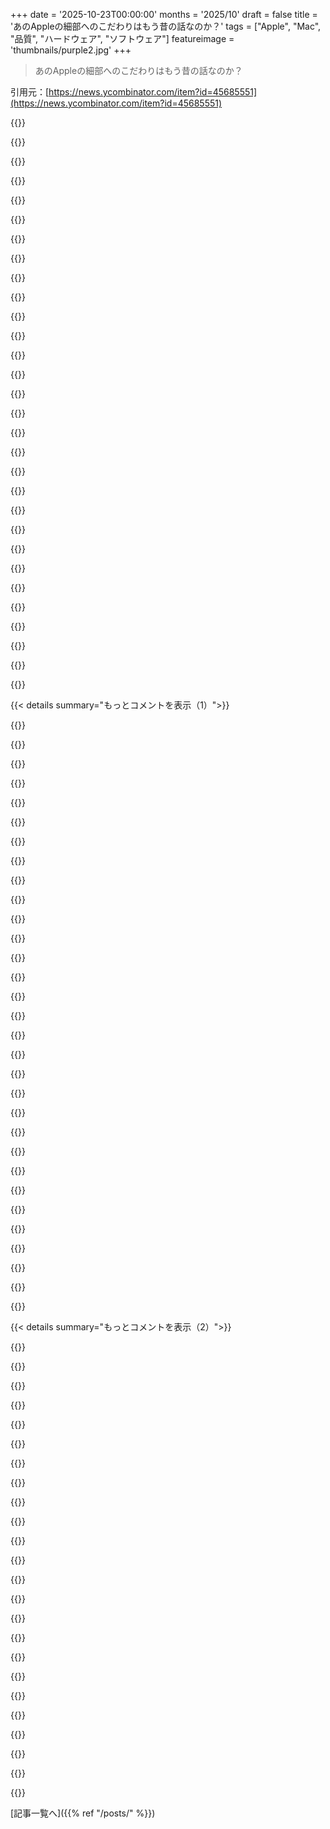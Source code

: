 +++
date = '2025-10-23T00:00:00'
months = '2025/10'
draft = false
title = 'あのAppleの細部へのこだわりはもう昔の話なのか？'
tags = ["Apple", "Mac", "品質", "ハードウェア", "ソフトウェア"]
featureimage = 'thumbnails/purple2.jpg'
+++

> あのAppleの細部へのこだわりはもう昔の話なのか？

引用元：[https://news.ycombinator.com/item?id=45685551](https://news.ycombinator.com/item?id=45685551)




{{<matomeQuote body="「僕はMac、僕はPC」のCMを知ってる人いる？<br>WindowsのセキュリティポップアップがウザいっていうCMがあったんだけど、最近Macでも同じくらいポップアップが出てきてさ。<br>まるでヒーローが悪役になったみたいで、笑えるしイライラするよ。<br>でもAppleのハードウェアはやっぱり最高、これだけは間違いないね。<br>https://youtu.be/qfv6Ah_MVJU?t=230" userName="timmg" createdAt="2025/10/23 19:41:34" color="#ff5c5c">}}




{{<matomeQuote body="「でもAppleハードウェアは最高」だって？とんでもない。<br>Johnny Ive時代のMacBookはUSB-Cポートしかなくて、Touch Barはひどかった。<br>それに重いし、手のひらが当たるケースのエッジは鋭いし、キーストロークが浅いキーボードも最悪。<br>俺はOLEDディスプレイのThinkpadの方がずっといいね。<br>MacBookは「機能よりデザイン」の典型で、ユーザーを敵視してるように感じるよ。" userName="throitallaway" createdAt="2025/10/23 19:53:28" color="#785bff">}}




{{<matomeQuote body="ああ、溶けるキーボードのプラスチックの匂い、排熱で焼けたディスプレイの黄ばみ、埃だらけのスピーカー穴、MacBookでのHomeやEndキーの押しにくさ、バックスペース隣の電源ボタン！<br>充電器が1ヶ月で壊れるのも最高だね！<br>数年で壊れるように作られたマザーボード、DRMだらけで修理もできない。Louis Rossmannの動画通り、Appleは2年ごとに買い替えさせようとしてるんだ。<br>さあ、Magic Mouseの底にケーブルを挿しに行って、Appleハードウェアとの最高の思い出を振り返ってこようかな。最高にイケてるね！" userName="gettingoverit" createdAt="2025/10/23 20:08:23" color="#38d3d3">}}




{{<matomeQuote body="MacBookがUSB-Cポートしかないのは、俺は別に気にならないよ。<br>多くのPCと違って、MacBookのUSB-Cポートは充電も高速データ転送も外部ディスプレイも何でもできるからね。<br>美的理由が主だったとしても、これは先進的な決定だと思う。<br>ただ、ポートが3つしかないのは不満だけどね。" userName="kbolino" createdAt="2025/10/23 20:14:17" color="">}}




{{<matomeQuote body="「Appleハードウェアは最高」って意見は悲しいな。<br>ハードウェアは良いし高価だけど、ソフトウェア（iOS）は平凡だ。<br>iPhone 16を買ったけど、もう二度と買わないと思う。<br>Android ChromeだとYouTubeのデスクトップモードでループ再生や画面オフ再生ができるけど、Safariじゃ無理。<br>Safariで閉じたタブリストの出し方も分かりにくいし、株アプリのニュースも邪魔で消せない。<br>時計アプリもひどくて、未来のワンタイムアラームが設定できない（繰り返し＝なしは当日のみ）。<br>睡眠アラームも「睡眠」をオンにする必要があるしね。<br>Mail、Maps、Weatherは使いやすいけどさ。" userName="markus_zhang" createdAt="2025/10/23 21:59:45" color="#ff5c5c">}}




{{<matomeQuote body="サードパーティアプリを起動するたびに、いちいち許可を求められるのが本当に嫌だ。<br>邪魔しないで、俺のコンピュータを自由に使えるようにしてくれ。<br>アップデートするたびに、Appleはどんどんクソみたいなソフトウェアになって、Microsoftみたいになってるよ。" userName="qmr" createdAt="2025/10/23 21:27:42" color="#ff5733">}}




{{<matomeQuote body="Louis Rossmannが言うように、Appleには数年ごとに買い替えを促す仕組みがある。<br>iOSのアップデートが大きすぎてデバイスに収まらないのは、意図的に小さいストレージを積んでApple Cloudストレージを買わせるためだ。<br>数年でOSのアップデートを打ち切って、古いデバイスでは新しいアプリが使えなくなるように仕向けてる。<br>Appleは「計画的陳腐化じゃない」って言うけど、ホントそうなのか？<br>彼らはあの1984年のCMを出した“良い奴ら”なんだろ？" userName="combyn8tor" createdAt="2025/10/23 22:23:17" color="#38d3d3">}}




{{<matomeQuote body="俺が持ってた複数のMacBookは、電源が入ってると正の静電気が帯電して、触る人を感電させる恐怖をパブロフの犬みたいに植え付けたんだ。<br>あれは楽しかったな（皮肉）。" userName="bigyabai" createdAt="2025/10/23 19:57:05" color="">}}




{{<matomeQuote body="MacBookは持ってるけど、他の人が言うほどAppleハードウェアの問題は誇張されてる気がするよ。<br>溶けたキーボードやディスプレイなんて見たことないし、俺の充電ケーブルは5年経っても全然大丈夫だ。<br>修理しにくいのは認めるけど、それが製品の信頼性低下に繋がるわけじゃない。<br>計画的陳腐化についても、MacBookが他のノートPCより信頼性が低いとは思わないね。<br>中古市場でもMacBookはたくさん見かけるし。<br>Magic Mouseの充電ポート問題だって、もう10年も前の話なのにまだ言ってるのかい？<br>なんかもう悪魔のAppleデザイナーがユーザーに嫌がらせしてるって騒ぎたいだけみたいだね。" userName="tavavex" createdAt="2025/10/23 21:48:06" color="#ff33a1">}}




{{<matomeQuote body="Appleは3つも全然違うひどいマウスを作ってきた。ノートPCはいいけど、他の周辺機器を擁護するのは時間の無駄だぜ。" userName="stevage" createdAt="2025/10/23 21:53:32" color="">}}




{{<matomeQuote body="＞まだ使えるのに数年でアプデ提供をやめるって文句、ちょっと変じゃない？Appleは古いデバイスのソフト更新で業界トップを走ってるんだぜ。iOS 26は2019年モデルまで対応してるし、10年前のiPhone 6Sにも先月セキュリティアプデ出したばっかりだ。SamsungのAndroid 16対応は2023年モデル（Galaxy S23）から、Googleだと2021年モデル（Pixel 6）からだぞ。" userName="rgovostes" createdAt="2025/10/23 22:38:45" color="#45d325">}}




{{<matomeQuote body="＞でも、Appleのハードウェアは今も最高だ。これは否定できない。ほんと、危ないところだったよ。2016〜2020年のApple製ノートPCのハードウェアは絶対最高じゃなかったからな。ひどいアイデアから方向転換してくれてよかったよ。" userName="AlexandrB" createdAt="2025/10/23 20:00:02" color="">}}




{{<matomeQuote body="ちくしょう、俺は1983年にオリジナルのMac OSをアセンブリで開発してたんだ。何が起こったかわかるか？Appleがやらかしたんだよ。あの会社は最高にクソだ。あのグラフィカルUIの根底にあったのはユーザー体験じゃなくて、「ユーザーはバカだから、俺たちがコントロールしないと」って考えだったんだぜ。" userName="bsenftner" createdAt="2025/10/23 21:41:52" color="#785bff">}}




{{<matomeQuote body="それはそうだけど、macOSはWindowsとの距離が、これまで以上に離れていってるよな。" userName="NaomiLehman" createdAt="2025/10/23 21:43:10" color="">}}




{{<matomeQuote body="folklore.orgみたいなプロジェクトのおかげで、Macに関わった人たちはみんな知ってるんだ。お前は誰なんだ？" userName="philistine" createdAt="2025/10/23 22:01:34" color="">}}




{{<matomeQuote body="うん、Windows 11は最悪だよな。何年も前に俺はデスクトップLinuxを本格的に使って頑張ったんだ。でも最近は、みんなから「かなり良い」って聞くし、新しいWINEのフォークとかVMでゲームやソフトの互換性も問題ないらしい。Windows 11には絶対移行しない。10が限界になったら、たぶんDevuanかArchあたりをデスクトップ用に試すと思う。" userName="qmr" createdAt="2025/10/24 01:37:31" color="">}}




{{<matomeQuote body="1999年から2012年までLinuxだけ使ってて、2012年にMacに乗り換えたんだ。最近またLinuxに戻ってみて断言できる。全然違う、すごく良い。Macの新しいバージョンを使うたびに、毎日Appleと戦ってたんだなって気づいたよ。近いうちに上司に新しいMacBook Proを頼もうと思ってたけど、今ちょっと考え直してる。" userName="aryonoco" createdAt="2025/10/24 02:48:25" color="#ff5733">}}




{{<matomeQuote body="＞未来の一回限りのアラームが設定できないんだ（繰り返しなしだと今日だけ）。だからバカみたいに毎週アラートを設定して、必要なときに変えてたんだよ。もしかして俺が設定を見つけられないだけ？それ、カレンダーを使うべきだと思うぞ。" userName="badc0ffee" createdAt="2025/10/23 23:24:09" color="#ff5733">}}




{{<matomeQuote body="彼のユーザープロフィールにある通り、Blake Senftnerだよ。folklore.orgには載ってないけど、だからといって彼が何らかの形で参加してなかったってことにはならないぜ。" userName="AceJohnny2" createdAt="2025/10/23 22:07:14" color="">}}




{{<matomeQuote body="Appleのマウスは形が嫌だし、タッチパッド追加で不便になっただけ。充電ポートが下にあるのは『意地悪』ってネットで言われてるけど、あれはデマだよ。昔の単三電池モデルと全く同じデザインで内部が変わっただけだから、別に深い意味ないんだ。" userName="tavavex" createdAt="2025/10/23 22:01:17" color="#785bff">}}




{{<matomeQuote body="どこかで読んだけど、Jobsが『標準ポート1つと独自ポート2つ』ってポリシーを掲げてたらしいね。だからデータはAppleエコシステム内だと共有しやすいけど、外には出しにくいんだって。USBハブで儲けるためなのかな？でも、このポリシーはきっちり守られてるみたいだよ。" userName="numpad0" createdAt="2025/10/23 22:55:00" color="#ff5733">}}




{{<matomeQuote body="あと、MacBookってケースに電気が漏れるんだよね。" userName="anothernewdude" createdAt="2025/10/23 21:52:39" color="">}}




{{<matomeQuote body="うん！マジでそう思う！<br>C++プログラミングを教えてる教授なんだけどさ、MacBook ProでTerminal.appを使ってると、lldbでデバッグするたびにダイアログクリックさせられるのがマジうざい。自分のプログラムなのに許可がいるとかおかしくない？昔のMac OS Xはユーザーを尊重してくれたのに、今のMacはNotarizationとかアップグレード通知とか、Windowsみたいに煩わしくなったよね。" userName="linguae" createdAt="2025/10/23 20:27:53" color="#38d3d3">}}




{{<matomeQuote body="なんでアラームセットするのにカレンダー開かなきゃいけないわけ？" userName="mrheosuper" createdAt="2025/10/24 04:24:21" color="">}}




{{<matomeQuote body="『昨夜浮気したでしょ！』『え、何言ってんの。ドニーなんて先月3回も浮気したんだから、それに比べたらましじゃん！』" userName="netsharc" createdAt="2025/10/24 00:29:30" color="">}}




{{<matomeQuote body="いや、まだノッチはデバイスにあるでしょ。俺のM3の仕事用ラップトップなんてPlayskoolのおもちゃみたいだよ。大事な画面領域をノッチで奪っておいて、『隅に隠したから画面が広くなった』とか言うのは頭悪すぎ。画面の端に黒い帯があっても困らないし、昔はそれが普通だったのにね。" userName="righthand" createdAt="2025/10/23 21:56:47" color="#ff5c5c">}}




{{<matomeQuote body="そんなの真っ赤な嘘だよ。Macに独自のデータポートなんて一度もなかったし。Serial、SCSI、Ethernet、USB、FireWire、Thunderbolt、USB-Cは全部標準規格だからね。" userName="kalleboo" createdAt="2025/10/23 23:34:28" color="#38d3d3">}}




{{<matomeQuote body="まだそうだよ。俺のM1、M1Max、M4Max MacBook Proは全部静電気を帯びるんだ。これは『返品可能』なレベルじゃないけど、ここ4〜5年のMacBookは全部そうだったから、もうそういうものなんだろうね。" userName="therein" createdAt="2025/10/23 20:00:16" color="#ff33a1">}}




{{<matomeQuote body="iOSのアラームは24時間以内の設定に限定されてるけど、Androidだと数日先のリマインダーにカレンダーを使わない理由って何？って疑問に思ったんだ。" userName="badc0ffee" createdAt="2025/10/24 05:54:06" color="">}}




{{<matomeQuote body="似たようなタイムフレームだね！<br>おすすめのLinuxディストリビューションとかある？" userName="qmr" createdAt="2025/10/24 03:10:27" color="">}}




{{< details summary="もっとコメントを表示（1）">}}

{{<matomeQuote body="80年代からMacを使ってるけど、昔はMacとPCで互換性がなくて、まるで冷戦時代のソ連みたいに独自の進化をしてたんだよね。キーボードもマウスもHDDも交換できなかったし、ソフトウェアもMac専用だった。<br>それが今じゃUSBとかWi-FiとかHTMLとか標準化されて、クロスプラットフォームでファイル共有も簡単。Electronアプリもどこでも動く。Macらしさは薄れたけど、色々なプラットフォームとの連携の苦労はなくなったのはポジティブだね。" userName="lastofthemojito" createdAt="2025/10/23 19:49:08" color="#ff5733">}}




{{<matomeQuote body="冷戦時代のソ連の話だけど、彼らの技術的独創性の話は、実は盗んだデザインをロマンチックに語ってるだけって側面もあるんだ。特に集積回路とかCPUとか、西側のデザインの丸パクリが多かったんだよ。" userName="MountDoom" createdAt="2025/10/23 20:23:58" color="">}}




{{<matomeQuote body="Bluetoothファイル共有は本当に変わっちゃったね。昔は古いNokiaケータイでもLinux PCにファイル送れたのに、iOSではAirDropに置き換わっちゃったんだ。オープンスタンダードを好む人にとっては、Appleからの「FUCK YOU」って感じだよ。" userName="Gud" createdAt="2025/10/23 20:39:38" color="#ff33a1">}}




{{<matomeQuote body="もしMacがWindowsやLinuxと変わらないなら、何の意味があるんだろうね？<br>長年のMacユーザーとしては、周辺機器との互換性はありがたいけど、「The Macintosh Way」っていう独自の良さが失われたのは寂しいよ。今のmacOSはWebやモバイルの影響を受けすぎ。ARMチップはすごいけど、将来PCも同等の性能になったらMacの魅力って何？って心配になるね。" userName="linguae" createdAt="2025/10/23 20:11:41" color="#ff5c5c">}}




{{<matomeQuote body="HDDの互換性の話はちょっと違うね。<br>10歳の頃（1998年頃）にMacのHDDが壊れた時、Mac用じゃない安いIDEドライブを買ったら、macOSを再インストールするだけで普通に動いたんだよ。" userName="almostgotcaught" createdAt="2025/10/23 20:47:15" color="">}}




{{<matomeQuote body="Star Talkで聞いた話だけど、第二次世界大戦後にドイツの航空宇宙科学者を分けた時、ロシアはKISS（Keep It Simple, Stupid）系の科学者を、アメリカは完璧主義の優れたエンジニアを得たらしいね。それが米露の技術倫理の違いなのかな。" userName="hinkley" createdAt="2025/10/23 20:46:27" color="">}}




{{<matomeQuote body="Appleの最高の時期は、Steve Jobsの晩年からIntelベースのOS X時代だったと思うんだ。PCと互換性があって、エンジニアとかもMacを使えた。でも彼が亡くなってから、Appleはエコシステムを独占して互換性がなくなっちゃった。ARMチップはすごいけど、Appleはもはや協力しないって感じだね。" userName="m463" createdAt="2025/10/23 20:27:04" color="#ff5c5c">}}




{{<matomeQuote body="ソ連の技術が盗用だったってのは偏見だよ。アメリカだって戦争産業のために技術革新してきたじゃん。<br>低品質な模倣品はあったけど、ソ連は崩壊前、アメリカが遅れをとっていた多くの分野で目覚ましい成果を上げてたんだよ。<br>https://en.wikipedia.org/wiki/Timeline_of_Russian_innovation" userName="antegamisou" createdAt="2025/10/23 21:12:49" color="#ff5733">}}




{{<matomeQuote body="クロスプラットフォームの悩みは減ったけど、AppleはMacOSソフトをApple APIに意図的に制限して、標準と協調しないよね。昔はMacでDOSのディスクが読めなかったりしたし、今もMacBook ProのGPUは凄いのにゲームは別のPCが必要。e-GPUもVMで使えない。M5のGPUが速くなっても、HNやYouTube、VSCodeには関係ないから、俺はM1とセカンドPCで十分だよ。" userName="apatheticonion" createdAt="2025/10/23 21:00:02" color="#45d325">}}




{{<matomeQuote body="ARM Mac並みのPCが出たらどうなるんだろうね。Microsoftに対するAppleの利点は、MacのUXも落ちてるけど、WindowsのUXはもっとひどいって点だ。突然PCが再起動してDraft Kingsの広告が入るWindowsよりはマシ。<br>Linuxに対しては、Linux搭載PCは店頭で買えず、オンラインで特別注文が必要だから、多くの人はWindowsを選ぶよね。" userName="ndiddy" createdAt="2025/10/23 21:07:02" color="#45d325">}}




{{<matomeQuote body="Bluetoothシェア、懐かしいなぁ…。2017年に古いNokiaやAndroidで使ったのが最後かな。最近のデバイスからは消えたか、ペアリングが面倒だよね。昔は転送速度もKb/sで激遅だったし。<br>今は小さいファイルはDropbox/クラウド/Sharik、大量バックアップはrsyncを使ってるよ。" userName="Liftyee" createdAt="2025/10/24 00:45:04" color="">}}




{{<matomeQuote body="1998年にIDEドライブのMacがあったなんてラッキーだね。G3と一部のPerformaだけだったはずだよ。俺は9600でSCSIは避けられなかった（後でIDEカードは入れたけど）。<br>本当の衝撃はB&W G3だったな。あれは別次元のマシンだったよ。" userName="kergonath" createdAt="2025/10/23 22:58:50" color="">}}




{{<matomeQuote body="その優位性は、一般の人々がMacハードウェアを買える国でしか通用しないよ。<br>Appleは安価なハードウェアを作らないだろうから、世界規模ではWindowsがデスクトップ市場の70%を占め続けるだろうね。" userName="pjmlp" createdAt="2025/10/24 11:20:08" color="">}}




{{<matomeQuote body="VSCodeは確実にGPUを使ってるよ。120fpsのスクロールはそのためだ。" userName="astrange" createdAt="2025/10/23 23:59:21" color="">}}




{{<matomeQuote body="Macプラットフォームは一貫性がなく、もっとコスモポリタンだっていう意見に反論したい。Blenderは昔、UIが独特だったけど、再設計で他の3Dアプリと似て生産的になったよ。<br>一貫性のあるUIと標準準拠は両立できるんだ。Macにはマウスホイールの反転や適切なAlt+Tab動作の拒否みたいな変な慣習があるけど、改善すべき。<br>問題はソフトウェアの品質が昔ほどじゃないことだね。" userName="cardanome" createdAt="2025/10/23 21:10:51" color="#ff5c5c">}}




{{<matomeQuote body="Intel移行前後、Macのインディーズやブティックアプリのエコシステムは素晴らしかったね。PanicやThe Omni Groupもピークだっただろう。<br>Mac OS X Tiger、Leopard、Snow LeopardはUIが洗練され使いやすかった。今は品質も細部へのこだわりも落ち、iOS化が進んでる。<br>ランダムな機能追加より、正確さ、効率、ユーザー体験に集中してほしい。Snow LeopardみたいなUIの細部へのこだわりはもうないね。" userName="nextos" createdAt="2025/10/23 20:48:23" color="#ff5c5c">}}




{{<matomeQuote body="うちはG3は持ってなかったな（とても買えなかったよ）。たしか6400とか、そのくらいの年代のMacだったと思う。" userName="almostgotcaught" createdAt="2025/10/24 01:51:13" color="">}}




{{<matomeQuote body="適切なAlt-Tabの挙動について議論してる限り、解決しないよ。WindowsがAlt-Tabを開発したけど、macOSのやり方はmacOSのやり方なんだ。もしそれが変わったら、俺は生産性が大幅に落ちちゃうよ。" userName="philistine" createdAt="2025/10/23 22:09:23" color="">}}




{{<matomeQuote body="localsendを試してみたら？AirDropの代わりになる素晴らしいソフトウェアだよ。クロスプラットフォームでオープンソースなんだ。https://localsend.org/" userName="itsn0tm3" createdAt="2025/10/24 06:49:05" color="#ff5c5c">}}




{{<matomeQuote body="この状況は変わらないね。例えば、GUIツールだけでNTFS形式の外部ディスクに書き込もうとしてみてよ。Appleがこの機能を得るためにライセンスを取得しないのは本当に理解できない。主に自分たちのユーザーにとって、すごく無駄な不便さだよ。" userName="prvc" createdAt="2025/10/23 20:20:41" color="#785bff">}}




{{<matomeQuote body="君の言う通りだけど、それは関係ないよ。VSCodeを動かすためだけにGPUをアップグレードしたりしないだろ。" userName="apatheticonion" createdAt="2025/10/24 22:17:01" color="">}}




{{<matomeQuote body="Appleは低価格のハードウェアを絶対作らないって言うけど、WalmartとM1 MacBook Airを600ドルで売る契約をしてるんだ。それが今の低価格オプションだよ。<br>それに、将来に向けてAppleがA18 Pro（iPhone 16 Proのチップ）搭載の新しい低価格MacBookを2026年に出す証拠をデータマイナーが見つけてるよ。https://www.macrumors.com/2025/06/30/new-macbook-with-a18-ch..." userName="ndiddy" createdAt="2025/10/24 15:01:00" color="#45d325">}}




{{<matomeQuote body="「昔はMacとIBM PCの間でマウスどころか、ハードディスクやプリンターも交換できなかった」って言うけど、俺は1994年にMSDOSシステムにAppleの20MBの外付けハードディスクをサウンドカードにつないでマウントしたぞ。Pro Audio Spectrum 16ってサウンドカードに、なぜかSCSIコネクタがあったんだ。" userName="rsync" createdAt="2025/10/23 21:41:13" color="">}}




{{<matomeQuote body="右クリック選択の方が左クリック選択やBlenderのやり方よりも客観的に優れてるけど、結局は解決したんだよね。" userName="cardanome" createdAt="2025/10/24 00:48:44" color="">}}




{{<matomeQuote body="昔のMac OSやJobs時代のMac OS Xはエコシステム全体がよくデザインされてたけど、今のmacOSはLinux DEのイライラする版って感じ。昔のMacの使い方は合わなかったけど、すべてが注意深く作られてる感はあったんだよね。" userName="devmor" createdAt="2025/10/23 20:17:43" color="#ff33a1">}}




{{<matomeQuote body="「ロケットが打ち上がったら、どこに落ちようと知ったこっちゃない。俺の部署の仕事じゃないからね！」ってWernher von Braunが言ってたらしい。" userName="hinkley" createdAt="2025/10/24 18:25:52" color="">}}




{{<matomeQuote body="数万人の科学者が哲学的に分かれたって話は信じられないな。彼らは文化に影響を与えたんじゃなくて、捕獲した国に吸収されただけじゃないの？" userName="some_random" createdAt="2025/10/24 00:16:25" color="">}}




{{<matomeQuote body="Steve Jobsは新しいMacのDockのアイコン順まで自分で決めてたってさ。新ユーザー体験が超重要だと考えてたんだって。文化ってトップダウンでしょ？Cookは成長が命って感じだから、今のAppleの状況は納得だよね。" userName="alsetmusic" createdAt="2025/10/23 19:59:59" color="#785bff">}}




{{<matomeQuote body="BillGがExcelの日付計算をレビューした話、覚えてる？それは、若い開発者にとってソフトウェア品質へのこだわりと日付時刻問題の難しさを学ぶのに最高の教材だよ。https://www.joelonsoftware.com/2006/06/16/my-first-billg-rev..." userName="ethbr1" createdAt="2025/10/23 20:13:40" color="#38d3d3">}}




{{<matomeQuote body="日付計算が特殊だったって覚えてる？じゃあ質問だけど、2024年1月30日に1ヶ月足したら、何月何日になると思う？" userName="ponector" createdAt="2025/10/23 21:22:01" color="">}}

{{</details>}}




{{< details summary="もっとコメントを表示（2）">}}

{{<matomeQuote body="Excelで試したら、2024-01-30が2024-01-29に、2025-01-30が2025-01-28になっちゃったよ。 「1ヶ月」って意味が曖昧すぎるよね。Polarsでも同じような問題があったんだ。" userName="0cf8612b2e1e" createdAt="2025/10/24 00:01:16" color="#45d325">}}




{{<matomeQuote body="Jobsのこだわりを褒めるのはどうかな。SafariのURL欄にプログレスバーができた頃からAppleのUIはおかしくなったと思う。統一感のないUIデザインの始まりだね。丸いマウスとか、新しいiMacの背面にある挿しにくいUSBポートも嫌だったな。" userName="JKCalhoun" createdAt="2025/10/23 22:03:59" color="#ff33a1">}}




{{<matomeQuote body="Jobsのあの行動は賢くなかったね。信頼できる人に任せるべきだった。マイクロマネジメントは会社を弱くするよ。まあAppleはめちゃくちゃ成功してるから、そんなのどうでもよかったんだろうけど。ペンギンに氷でも売れそうだもんね。" userName="hshdhdhehd" createdAt="2025/10/23 21:50:22" color="#38d3d3">}}




{{<matomeQuote body="マイクロマネジメントこそが会社を成功させる方法だよ。全部じゃなくても、下のレベルのことにも深く関わるべき。委任しかできないマネージャーは会社にとって良くない。Appleが成功したのはJobsの細部へのこだわりのおかげだね。Tim CookはJobsが築いたものを広げてるだけで、同じ苦労はしてない。" userName="aucisson_masque" createdAt="2025/10/24 06:41:32" color="#45d325">}}




{{<matomeQuote body="Jobsの伝記を読んだりインタビューを見たりして僕が感じたのは、彼は物事を人に任せなかったってこと。なぜなら自分でやりたかったからなんだ。彼にとってそれがすごく重要だったから、会社での肩書きが何であろうと、誰かに委任するなんて考えは頭にもなかっただろうね。" userName="ebbi" createdAt="2025/10/24 06:45:44" color="#ff5733">}}




{{<matomeQuote body="Appleはあまりにも早く多くの機能を追加しすぎて、「Feature Whirlpool」に陥ったんだ。彼らはもっと速く機能を追加することで、そこから抜け出そうとするだろうけど（そうじゃないといいな！）。そうじゃなくて、昔みたいに品質の「Straight and Narrow」に留まるべきだった。機能は少なくても完璧にするために時間をかけることで、コンピューティングの楽園へと進めたはずだよ。" userName="FredPret" createdAt="2025/10/23 19:20:13" color="#ff5733">}}




{{<matomeQuote body="もし毎年大きな新機能を出さなかったら、テックプレスに「ただの同じものの新バージョン」って叩かれるから、AppleはOSのネーミングでこの年間リリースサイクルに自分たちを追い込んだんだよ。これだと毎回何かデカくて新しいものを出すプレッシャーがすごい。品質？そんな時間ないって！" userName="baggachipz" createdAt="2025/10/23 20:17:38" color="#785bff">}}




{{<matomeQuote body="「毎年大きな新機能を出さなかったら、テックプレスに叩かれる」って？それはAppleが自分で作った問題で、喜んでその状況に身を置いたんだよ。誰も彼らに毎年大規模なリリースを強制してないし、毎年リリースすること自体も強制してない。ましてや、ソフトウェアの機能が毎年リリースに縛られる必要もない（最近は発表より出荷がどんどん遅れてるしね）。" userName="troupo" createdAt="2025/10/23 20:39:56" color="#ff5c5c">}}




{{<matomeQuote body="僕は株市場が彼らに全部やらせてるんだって主張したいな。株価は上がらなきゃいけないけど、これは持続不可能だ。君が言ったように、発表から出荷がどんどん遅れてる。いつか彼らは期待を裏切るか、目標を変えなきゃいけなくなるだろうね。" userName="baggachipz" createdAt="2025/10/23 20:53:27" color="#ff5c5c">}}




{{<matomeQuote body="僕はAppleの株をほんの少し持ってたんだけど、技術的なリーダーシップが足りないと思って売っちゃったんだ。" userName="FredPret" createdAt="2025/10/23 21:15:08" color="">}}




{{<matomeQuote body="技術的リーダーシップが足りないって？！僕が何か見落としてるのかな。だって外から見ると、彼らは最高のCPU、最高のバッテリー寿命、最高のVRシステム、最高のプライバシーを持ってるし、IntelのWiFiチップさえ動かしてる（Intel自身ができなかったのに）。Apple Watchも最高級の機能があるだろうし。垂直統合のおかげで競合にはない機能もたくさんあるしね（例えばHandoffやmacOS上のiOSアプリとか）。リーダーシップがただの無能で、優秀なエンジニアに救われてるだけ、なんてことはないでしょ。" userName="prewett" createdAt="2025/10/23 21:56:05" color="#ff33a1">}}




{{<matomeQuote body="君が挙げたほとんどはハードウェアだね。Appleのハードウェアチームがとんでもなく優秀なのは誰も異論ない。<br>でもソフトウェア側は問題だらけで、遅延したり中止になったプロジェクトが多く、焦点が定まらず、優先順位も不明確だ。彼らはますます過剰に約束して、期待に応えられてない。<br>製品面も中途半端。Vision Proは技術的には素晴らしいけど商業的には失敗。iPhoneはもう差別化できるものがなくて、ギミックに頼ってる。HomePodやApple TVといった周辺機器は停滞してる。iPadは今年になってようやく良い機能アップデートがあったけど、それまでは10年間「どうしていいかわからないから、意味不明で混乱するハードウェアアップデートを出すよ」状態だった。MacBookは数年前に製品として完成してるから、またもや無意味な名前を付けてアップグレードしたり、「薄さ」を追い求めてるだけ。そう、「薄さ」だよ。Appleが執着してる唯一の機能だね。薄さだけで製品戦略は立てられないよ。" userName="troupo" createdAt="2025/10/24 02:31:12" color="#45d325">}}




{{<matomeQuote body="株価には全く意味がないよ。大事なのは売上と利益だ。もしAppleが毎年新しいデバイスを出さなくても、去年のモデルを売り続けるだろうし、顧客が代わりに何を買うっていうんだ？PC？誰も新しいMacをモデルが1年、2年、3年、あるいは5年前のものだからって買うのをやめたりはしないよ。" userName="carlosjobim" createdAt="2025/10/23 21:28:09" color="#ff5c5c">}}




{{<matomeQuote body="役員がどうやって報酬を得てるか調べてみたらいいかもね。それは株式（つまりstock）だよ。" userName="bibimsz" createdAt="2025/10/24 23:40:32" color="">}}




{{<matomeQuote body="株式市場はAppleの行動に反応するけど、iPhone以前も、iPhone時代にMacOSが毎年リリースされなくても、iPhone以外のハードウェアが毎年アップグレードされなくても全然問題なかったじゃん。市場なんて簡単に変えられるんだよ。Jobsは株式市場も株主も投資家も気にしなかったし、Appleの幹部には「千のノー」を言う政治的な意思とセンスがもうないんだね。" userName="troupo" createdAt="2025/10/23 21:03:41" color="#45d325">}}




{{<matomeQuote body="俺は隔年リリースでも全然いいんだけどな。" userName="seaghost" createdAt="2025/10/23 20:37:18" color="">}}




{{<matomeQuote body="彼らはTick-tock方式で、一つは新機能リリース、次は磨き上げと改良ってやればいいのに。iPhoneのノーマルモデルとSモデルみたいにさ。俺はそうしてほしいけど、マーケティング部門がどう思うかは知らないな。" userName="kergonath" createdAt="2025/10/23 23:11:35" color="#785bff">}}




{{<matomeQuote body="今のiPhoneがやってるのはTick-tock-tock-tock-tock-tockって感じだよね。" userName="mrheosuper" createdAt="2025/10/24 07:45:36" color="">}}




{{<matomeQuote body="もし毎年大きな機能を追加しないと、テック系メディアから「同じものの別バージョン」って酷評されるって言うけど、そしたらどうなるの？MacユーザーがWindows 11の安っぽいAcerにマルウェアがたくさん入ってるの買うとでも思ってるの？" userName="lII1lIlI11ll" createdAt="2025/10/24 07:33:46" color="#ff33a1">}}




{{<matomeQuote body="消費者はテック系メディアが何書こうと気にしないし、Appleはデバイスを消費者に売って稼いでるんだよ。もっとリリース間隔を長くしても全然問題ない。M1 MacBookは2025年になっても、PCから乗り換える人にはすごいアップグレードだよ。もしAppleが写真編集やビデオ編集のちゃんとしたアプリ、あと小規模ビジネス向けの請求書ツールとかも入れたら、どの消費者もMac以外を買う理由なんてなくなるのにね。" userName="carlosjobim" createdAt="2025/10/23 21:21:42" color="#45d325">}}




{{<matomeQuote body="デバイスのリリース間隔をもっと長くできるって？そりゃそうだろうけど、そうしたら兆ドル企業にはなれないよ。せいぜい8000億ドル企業ってとこでしょ？ 😉" userName="derefr" createdAt="2025/10/23 21:26:12" color="#ff33a1">}}




{{<matomeQuote body="新製品のリリースが、みんなが思ってるほど売上を伸ばすわけじゃないよ。特に新しいリリースが品質に欠けてたらね。多くの消費者は、新製品が出たからってAppleデバイスを買いに行くわけじゃなくて、古いのが壊れたから新しい電話やコンピュータを買いに行って、たまたま売ってるAppleデバイスを選ぶんだ。" userName="carlosjobim" createdAt="2025/10/23 21:38:39" color="#ff5733">}}




{{<matomeQuote body="毎年リリースするリズムは、Apple Business Leasingプログラムを通じて企業や機関が大量に「今年のモデル」にアップグレードするのを確実にするためだよ。だからAppleはこっそりスペックアップだけのリリースもやるんだ。そうすることで、ビジネスリースを利用する企業が、1万台のデバイスを次のサイクルもアップグレードし続ける正当な理由になるからね。「同じSKUだ」って言って1サイクルでも見送られるのを防ぐためなんだ。" userName="derefr" createdAt="2025/10/23 22:25:35" color="#ff5c5c">}}

{{</details>}}



[記事一覧へ]({{% ref "/posts/" %}})
